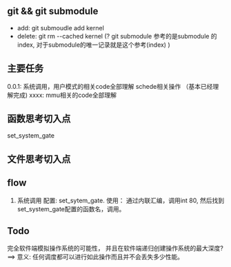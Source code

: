 ## git && git submodule
* add: git submoudle add <url> kernel
* delete: git rm --cached kernel
(? git submodule 参考的是submodule 的index, 对于submodule的唯一记录就是这个参考(index) )

## 主要任务
0.0.1:
    系统调用，用户模式的相关code全部理解
    schede相关操作 （基本已经理解完成)
xxxx:
    mmu相关的code全部理解

## 函数思考切入点
set_system_gate

## 文件思考切入点


## flow
1. 系统调用
配置: set_sytem_gate. 使用： 通过内联汇编，调用int 80, 然后找到set_system_gate配置的函数名，调用。

## Todo
完全软件端模拟操作系统的可能性， 并且在软件端递归创建操作系统的最大深度? 
==> 意义: 任何调度都可以进行如此操作而且并不会丢失多少性能。